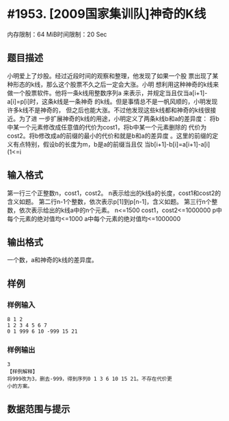 # #1953. [2009国家集训队]神奇的K线

内存限制：64 MiB时间限制：20 Sec

## 题目描述

小明爱上了炒股。经过近段时间的观察和整理，他发现了如果一个股
票出现了某种形态的k线，那么这个股票不久之后一定会大涨。小明
想利用这种神奇的k线来做一个股票软件。他将一条k线用整数序列a
来表示，并规定当且仅当a[i+1]-a[i]=p[i]时，这条k线是一条神奇
的k线。但是事情总不是一帆风顺的，小明发现许多k线不是神奇的，
但之后也能大涨。不过他发现这些k线都和神奇的k线很接近。为了进
一步扩展神奇的k线的用途，小明定义了两条k线b和a的差异度： 将b
中某一个元素修改成任意值的代价为cost1，将b中某一个元素删除的
代价为cost2。将b修改成a的前缀的最小的代价和就是b和a的差异度
。这里的前缀的定义有点特别，假设b的长度为m，b是a的前缀当且仅
当b[i+1]-b[i]=a[i+1]-a[i](1<=i

## 输入格式

第一行三个正整数n，cost1，cost2。
n表示给出的k线a的长度，cost1和cost2的含义如题。
第二行n-1个整数，依次表示p[1]到p[n-1]，含义如题。 
第三行n个整数，依次表示给出的k线a中的n个元素。
n<=1500
cost1，cost2<=1000000
p中每个元素的绝对值均<=1000
a中每个元素的绝对值均<=1000000

## 输出格式

一个数，a和神奇的k线的差异度。

## 样例

### 样例输入

    
    8 1 2
    1 2 3 4 5 6 7
    0 1 999 6 10 -999 15 21
    
    
    

### 样例输出

    
    3
    【样例解释】
    将999改为3，删去-999，得到序列0 1 3 6 10 15 21。不存在代价更
    小的方案。
    
    
    
    
    

## 数据范围与提示
